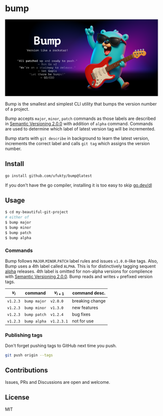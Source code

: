 # bump

![Social card](assets/github-social-preview.png)

Bump is the smallest and simplest CLI utility that bumps the version number of a project.

Bump accepts `major`, `minor`, `patch` commands as those labels are described in [Semantic Versioning 2.0.0](https://semver.org) with addition of `alpha` command. Commands are used to determine which label of latest version tag will be incremented.

Bump starts with `git describe` in background to learn the latest version, increments the correct label and calls `git tag` which assigns the version number.

## Install

```sh
go install github.com/ufukty/bump@latest
```

If you don't have the go compiler, installing it is too easy to skip [go.dev/dl](https://go.dev/dl)

## Usage

```sh
$ cd my-beautiful-git-project
# either of
$ bump major
$ bump minor
$ bump patch
$ bump alpha
```

### Commands

Bump follows `MAJOR`.`MINOR`.`PATCH` label rules and issues `v1.0.0`-like tags. Also, Bump uses a 4th label called `ALPHA`. This is for distinctively tagging sequent [alpha](https://github.com/ufukty/bump/issues/1) releases. 4th label is omitted for non-alpha versions for complience with [Semantic Versioning 2.0.0](https://semver.org). Bump reads and writes `v` prefixed version tags.

| $v_i$    | command      | $v_{i+1}$  | command desc.   |
| -------- | ------------ | ---------- | --------------- |
| `v1.2.3` | `bump major` | `v2.0.0`   | breaking change |
| `v1.2.3` | `bump minor` | `v1.3.0`   | new features    |
| `v1.2.3` | `bump patch` | `v1.2.4`   | bug fixes       |
| `v1.2.3` | `bump alpha` | `v1.2.3.1` | not for use     |

### Publishing tags

Don't forget pushing tags to GitHub next time you push.

```sh
git push origin --tags
```

## Contributions

Issues, PRs and Discussions are open and welcome.

## License

MIT
